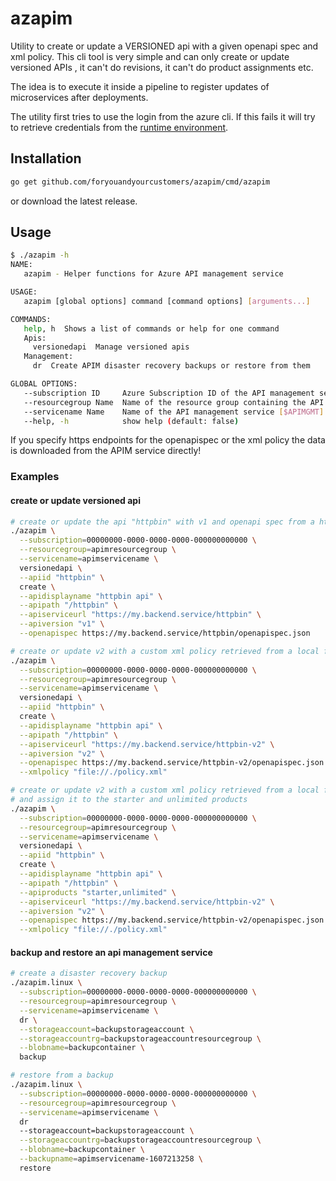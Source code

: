 # azapim

Utility to create or update a VERSIONED api with a given openapi spec and xml policy.
This cli tool is very simple and can only create or update versioned APIs , it can't do revisions, it can't do product assignments etc.

The idea is to execute it inside a pipeline to register updates of microservices after deployments.

The utility first tries to use the login from the azure cli.
If this fails it will try to retrieve credentials from the [runtime environment](https://docs.microsoft.com/en-us/azure/developer/go/azure-sdk-authorization#use-environment-based-authentication).

## Installation

```bash
go get github.com/foryouandyourcustomers/azapim/cmd/azapim
```

or download the latest release.

## Usage

```bash
$ ./azapim -h
NAME:
   azapim - Helper functions for Azure API management service

USAGE:
   azapim [global options] command [command options] [arguments...]

COMMANDS:
   help, h  Shows a list of commands or help for one command
   Apis:
     versionedapi  Manage versioned apis
   Management:
     dr  Create APIM disaster recovery backups or restore from them

GLOBAL OPTIONS:
   --subscription ID     Azure Subscription ID of the API management service [$SUBSCRIPTION]
   --resourcegroup Name  Name of the resource group containing the API management service [$RESOURCEGROUP]
   --servicename Name    Name of the API management service [$APIMGMT]
   --help, -h            show help (default: false)
```

If you specify https endpoints for the openapispec or the xml policy the data is downloaded from the APIM service directly!

### Examples

#### create or update versioned api

```bash
# create or update the api "httpbin" with v1 and openapi spec from a https endpoint and the default xml policy
./azapim \
  --subscription=00000000-0000-0000-0000-000000000000 \
  --resourcegroup=apimresourcegroup \
  --servicename=apimservicename \
  versionedapi \
  --apiid "httpbin" \
  create \
  --apidisplayname "httpbin api" \
  --apipath "/httpbin" \
  --apiserviceurl "https://my.backend.service/httpbin" \
  --apiversion "v1" \
  --openapispec https://my.backend.service/httpbin/openapispec.json

# create or update v2 with a custom xml policy retrieved from a local file
./azapim \
  --subscription=00000000-0000-0000-0000-000000000000 \
  --resourcegroup=apimresourcegroup \
  --servicename=apimservicename \
  versionedapi \
  --apiid "httpbin" \
  create \
  --apidisplayname "httpbin api" \
  --apipath "/httpbin" \
  --apiserviceurl "https://my.backend.service/httpbin-v2" \
  --apiversion "v2" \
  --openapispec https://my.backend.service/httpbin-v2/openapispec.json \
  --xmlpolicy "file://./policy.xml" 

# create or update v2 with a custom xml policy retrieved from a local file
# and assign it to the starter and unlimited products
./azapim \
  --subscription=00000000-0000-0000-0000-000000000000 \
  --resourcegroup=apimresourcegroup \
  --servicename=apimservicename \
  versionedapi \
  --apiid "httpbin" \
  create \
  --apidisplayname "httpbin api" \
  --apipath "/httpbin" \
  --apiproducts "starter,unlimited" \
  --apiserviceurl "https://my.backend.service/httpbin-v2" \
  --apiversion "v2" \
  --openapispec https://my.backend.service/httpbin-v2/openapispec.json \
  --xmlpolicy "file://./policy.xml"
```

#### backup and restore an api management service

```BASH
# create a disaster recovery backup
./azapim.linux \
  --subscription=00000000-0000-0000-0000-000000000000 \
  --resourcegroup=apimresourcegroup \
  --servicename=apimservicename \
  dr \
  --storageaccount=backupstorageaccount \
  --storageaccountrg=backupstorageaccountresourcegroup \
  --blobname=backupcontainer \
  backup

# restore from a backup
./azapim.linux \
  --subscription=00000000-0000-0000-0000-000000000000 \
  --resourcegroup=apimresourcegroup \
  --servicename=apimservicename \
  dr
  --storageaccount=backupstorageaccount \
  --storageaccountrg=backupstorageaccountresourcegroup \
  --blobname=backupcontainer \
  --backupname=apimservicename-1607213258 \
  restore
```
